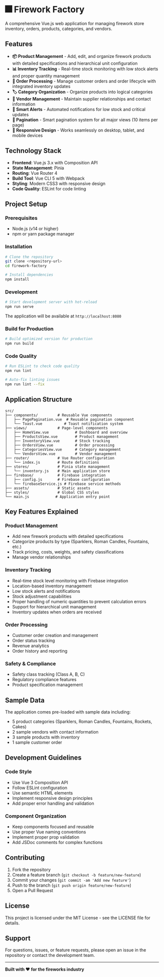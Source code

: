 # 🎆 Firework Factory

A comprehensive Vue.js web application for managing firework store inventory, orders, products, categories, and vendors.

## Features

- **📦 Product Management** - Add, edit, and organize firework products with detailed specifications and hierarchical unit configuration
- **📊 Inventory Tracking** - Real-time stock monitoring with low stock alerts and proper quantity management
- **🛒 Order Processing** - Manage customer orders and order lifecycle with integrated inventory updates
- **🏷️ Category Organization** - Organize products into logical categories
- **🏢 Vendor Management** - Maintain supplier relationships and contact information
- **🚨 Smart Alerts** - Automated notifications for low stock and critical updates
- **📄 Pagination** - Smart pagination system for all major views (10 items per page)
- **📱 Responsive Design** - Works seamlessly on desktop, tablet, and mobile devices

## Technology Stack

- **Frontend**: Vue.js 3.x with Composition API
- **State Management**: Pinia
- **Routing**: Vue Router 4
- **Build Tool**: Vue CLI 5 with Webpack
- **Styling**: Modern CSS3 with responsive design
- **Code Quality**: ESLint for code linting

## Project Setup

### Prerequisites
- Node.js (v14 or higher)
- npm or yarn package manager

### Installation
```bash
# Clone the repository
git clone <repository-url>
cd firework-factory

# Install dependencies
npm install
```

### Development

```bash
# Start development server with hot-reload
npm run serve
```

The application will be available at `http://localhost:8080`

### Build for Production

```bash
# Build optimized version for production
npm run build
```

### Code Quality

```bash
# Run ESLint to check code quality
npm run lint

# Auto-fix linting issues
npm run lint --fix
```

## Application Structure

```
src/
├── components/         # Reusable Vue components
│   ├── PagePagination.vue  # Reusable pagination component
│   └── Toast.vue          # Toast notification system
├── views/              # Page-level components
│   ├── HomeView.vue            # Dashboard and overview
│   ├── ProductsView.vue        # Product management
│   ├── InventoryView.vue       # Stock tracking
│   ├── OrdersView.vue          # Order processing
│   ├── CategoriesView.vue      # Category management
│   └── VendorsView.vue         # Vendor management
├── router/             # Vue Router configuration
│   └── index.js        # Route definitions
├── stores/             # Pinia state management
│   └── inventory.js    # Main application store
├── firebase/           # Firebase integration
│   ├── config.js       # Firebase configuration
│   └── firebaseService.js # Firebase service methods
├── assets/             # Static assets
├── styles/             # Global CSS styles
└── main.js            # Application entry point
```

## Key Features Explained

### Product Management
- Add new firework products with detailed specifications
- Categorize products by type (Sparklers, Roman Candles, Fountains, etc.)
- Track pricing, costs, weights, and safety classifications
- Manage vendor relationships

### Inventory Tracking
- Real-time stock level monitoring with Firebase integration
- Location-based inventory management
- Low stock alerts and notifications
- Stock adjustment capabilities
- Proper handling of numeric quantities to prevent calculation errors
- Support for hierarchical unit management
- Inventory updates when orders are received

### Order Processing
- Customer order creation and management
- Order status tracking
- Revenue analytics
- Order history and reporting

### Safety & Compliance
- Safety class tracking (Class A, B, C)
- Regulatory compliance features
- Product specification management

## Sample Data

The application comes pre-loaded with sample data including:
- 5 product categories (Sparklers, Roman Candles, Fountains, Rockets, Cakes)
- 2 sample vendors with contact information
- 3 sample products with inventory
- 1 sample customer order

## Development Guidelines

### Code Style
- Use Vue 3 Composition API
- Follow ESLint configuration
- Use semantic HTML elements
- Implement responsive design principles
- Add proper error handling and validation

### Component Organization
- Keep components focused and reusable
- Use proper Vue naming conventions
- Implement proper prop validation
- Add JSDoc comments for complex functions

## Contributing

1. Fork the repository
2. Create a feature branch (`git checkout -b feature/new-feature`)
3. Commit your changes (`git commit -am 'Add new feature'`)
4. Push to the branch (`git push origin feature/new-feature`)
5. Open a Pull Request

## License

This project is licensed under the MIT License - see the LICENSE file for details.

## Support

For questions, issues, or feature requests, please open an issue in the repository or contact the development team.

---

**Built with ❤️ for the fireworks industry**
